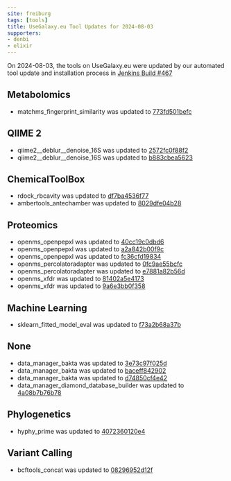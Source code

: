 ```yaml
---
site: freiburg
tags: [tools]
title: UseGalaxy.eu Tool Updates for 2024-08-03
supporters:
- denbi
- elixir
---
```


On 2024-08-03, the tools on UseGalaxy.eu were updated by our automated tool update and installation process in [Jenkins Build #467](https://build.galaxyproject.eu/job/usegalaxy-eu/job/install-tools/#467/)


## Metabolomics

- matchms_fingerprint_similarity was updated to [773fd501befc](https://toolshed.g2.bx.psu.edu/view/recetox/matchms_fingerprint_similarity/773fd501befc)

## QIIME 2

- qiime2__deblur__denoise_16S was updated to [2572fc0f88f2](https://toolshed.g2.bx.psu.edu/view/q2d2/qiime2__deblur__denoise_16S/2572fc0f88f2)
- qiime2__deblur__denoise_16S was updated to [b883cbea5623](https://toolshed.g2.bx.psu.edu/view/q2d2/qiime2__deblur__denoise_16S/b883cbea5623)

## ChemicalToolBox

- rdock_rbcavity was updated to [df7ba4536f77](https://toolshed.g2.bx.psu.edu/view/bgruening/rdock_rbcavity/df7ba4536f77)
- ambertools_antechamber was updated to [8029dfe04b28](https://toolshed.g2.bx.psu.edu/view/chemteam/ambertools_antechamber/8029dfe04b28)

## Proteomics

- openms_openpepxl was updated to [40cc19c0dbd6](https://toolshed.g2.bx.psu.edu/view/galaxyp/openms_openpepxl/40cc19c0dbd6)
- openms_openpepxl was updated to [a2a842b00f9c](https://toolshed.g2.bx.psu.edu/view/galaxyp/openms_openpepxl/a2a842b00f9c)
- openms_openpepxl was updated to [fc36cfd19834](https://toolshed.g2.bx.psu.edu/view/galaxyp/openms_openpepxl/fc36cfd19834)
- openms_percolatoradapter was updated to [0fc9ae55bcfc](https://toolshed.g2.bx.psu.edu/view/galaxyp/openms_percolatoradapter/0fc9ae55bcfc)
- openms_percolatoradapter was updated to [e7881a82b56d](https://toolshed.g2.bx.psu.edu/view/galaxyp/openms_percolatoradapter/e7881a82b56d)
- openms_xfdr was updated to [81402a5e4173](https://toolshed.g2.bx.psu.edu/view/galaxyp/openms_xfdr/81402a5e4173)
- openms_xfdr was updated to [9a6e3bb0f358](https://toolshed.g2.bx.psu.edu/view/galaxyp/openms_xfdr/9a6e3bb0f358)

## Machine Learning

- sklearn_fitted_model_eval was updated to [f73a2b68a37b](https://toolshed.g2.bx.psu.edu/view/bgruening/sklearn_fitted_model_eval/f73a2b68a37b)

## None

- data_manager_bakta was updated to [3e73c97f025d](https://toolshed.g2.bx.psu.edu/view/iuc/data_manager_bakta/3e73c97f025d)
- data_manager_bakta was updated to [baceff842902](https://toolshed.g2.bx.psu.edu/view/iuc/data_manager_bakta/baceff842902)
- data_manager_bakta was updated to [d74850cf4e42](https://toolshed.g2.bx.psu.edu/view/iuc/data_manager_bakta/d74850cf4e42)
- data_manager_diamond_database_builder was updated to [4a08b7b76b78](https://toolshed.g2.bx.psu.edu/view/iuc/data_manager_diamond_database_builder/4a08b7b76b78)

## Phylogenetics

- hyphy_prime was updated to [4072360120e4](https://toolshed.g2.bx.psu.edu/view/iuc/hyphy_prime/4072360120e4)

## Variant Calling

- bcftools_concat was updated to [08296952d12f](https://toolshed.g2.bx.psu.edu/view/iuc/bcftools_concat/08296952d12f)

